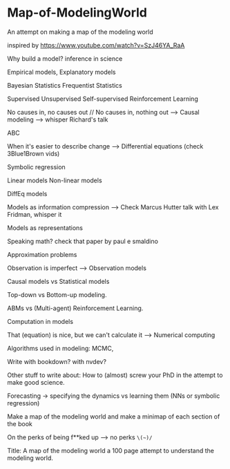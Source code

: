 # Map-of-ModelingWorld
An attempt on making a map of the modeling world

inspired by https://www.youtube.com/watch?v=SzJ46YA_RaA

Why build a model? inference in science

Empirical models, Explanatory models

Bayesian Statistics
Frequentist Statistics

Supervised Unsupervised Self-supervised Reinforcement Learning

No causes in, no causes out // No causes in, nothing out --> Causal modeling --> whisper Richard's talk

ABC

When it's easier to describe change --> Differential equations (check 3Blue1Brown vids)

Symbolic regression

Linear models
Non-linear models

DiffEq models

Models as information compression --> Check Marcus Hutter talk with Lex Fridman, whisper it

Models as representations

Speaking math? check that paper by paul e smaldino

Approximation problems

Observation is imperfect --> Observation models

Causal models vs Statistical models

Top-down vs Bottom-up modeling. 

ABMs vs (Multi-agent) Reinforcement Learning.  

Computation in models

That (equation) is nice, but we can't calculate it --> Numerical computing

Algorithms used in modeling: MCMC, 

Write with bookdown? with nvdev?

Other stuff to write about: How to (almost) screw your PhD in the attempt to make good science. 

Forecasting -> specifying the dynamics vs learning them (NNs or symbolic regression)

Make a map of the modeling world and make a minimap of each section of the book

On the perks of being f**ked up --> no perks `\(~)/`


Title: A map of the modeling world
a 100 page attempt to understand the modeling world. 
